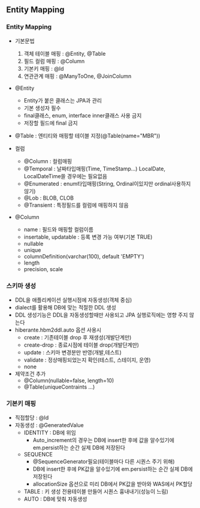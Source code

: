## Entity Mapping

### Entity Mapping
 - 기본문법
    1. 객체 테이블 매핑 : @Entity, @Table
    2. 필드 컬럼 매핑 : @Column
    3. 기본키 매핑 : @Id
    4. 연관관계 매핑 : @ManyToOne, @JoinColumn

 - @Entity
    - Entity가 붙은 클래스는 JPA과 관리
    - 기본 생성자 필수
    - final클래스, enum, interface inner클래스 사용 금지
    - 저장할 필드에 final 금지

 - @Table : 엔티티와 매핑할 테이블 지정(@Table(name="MBR"))

 - 컬럼
    - @Column : 컬럼매핑
    - @Temporal : 날짜타입매핑(Time, TimeStamp...) LocalDate, LocalDateTime쓸 경우에는 필요없음
    - @Enumerated : enum타입매핑(String, Ordinal이있지만 ordinal사용하지 않기)
    - @Lob : BLOB, CLOB
    - @Transient : 특정필드를 컬럼에 매핑하지 않음

 - @Column
    - name : 필드와 매핑할 컬럼이름
    - insertable, updatable : 등록 변경 가능 여부(기본 TRUE)
    - nullable
    - unique
    - columnDefinition(varchar(100), default 'EMPTY')
    - length
    - precision, scale      

### 스키마 생성
 - DDL을 애플리케이션 실행시점에 자동생성(객체 중심)
 - dialect를 활용해 DB에 맞는 적절한 DDL 생성
 - DDL 생성기능은 DDL을 자동생성할때만 사용되고 JPA 실행로직에는 영향 주지 않는다
 - hiberante.hbm2ddl.auto 옵션 사용시
    - create : 기존테이블 drop 후 재생성(개발단계만)
    - create-drop : 종료시점에 테이블 drop(개발단계만)
    - update : 스키마 변경분만 반영(개발,테스트)
    - validate : 정상매핑되었는지 확인(테스트, 스테이지, 운영)
    - none
 - 제약조건 추가
    - @Column(nullable=false, length=10)
    - @Table(uniqueContraints ...)

### 기본키 매핑
 - 직접할당 : @Id
 - 자동생성 : @GeneratedValue
    - IDENTITY : DB에 위임
        - Auto_increment의 경우는 DB에 insert한 후에 값을 알수있기에 em.persist하는 순간 실제 DB에 저장된다
    - SEQUENCE 
        - @SequenceGenerator필요(테이블마다 다른 시퀀스 주기 위해)
        - DB에 insert한 후에 PK값을 알수있기에 em.persist하는 순간 실제 DB에 저장된다
        - allocationSize 옵션으로 미리 DB에서 PK값을 받아와 WAS에서 PK할당
    - TABLE : 키 생성 전용테이블 만들어 시퀀스 흉내내기(성능이 느림)
    - AUTO : DB에 맞춰 자동생성